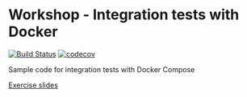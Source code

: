 # Workshop - Integration tests with Docker

[![Build Status](https://travis-ci.org/fllaca/workshop-itests-docker.svg?branch=master)](https://travis-ci.org/fllaca/workshop-itests-docker)
[![codecov](https://codecov.io/gh/fllaca/workshop-itests-docker/branch/master/graph/badge.svg)](https://codecov.io/gh/fllaca/workshop-itests-docker)

Sample code for integration tests with Docker Compose

[Exercise slides](https://go-talks.appspot.com/github.com/fllaca/workshop-itests-docker/docs/master_class/exercises.slide)


